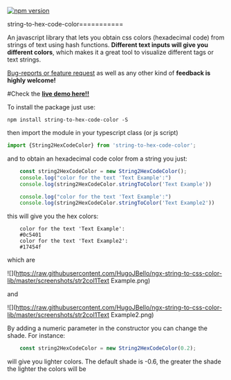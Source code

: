 [![npm version](https://badge.fury.io/js/string-to-hex-code-color.svg)](https://badge.fury.io/js/ngx-string-to-css-color)

string-to-hex-code-color===========

An javascript library that lets you obtain css colors (hexadecimal code) from strings of text using hash functions. **Different text inputs will give you different colors**, which makes it a great tool to visualize different tags or text strings. 

[Bug-reports or feature request](https://github.com/HugoJBello/string-to-hex-code-color/issues) as well as any other kind of **feedback is highly welcome!**

#Check the [**live demo here!!**](https://ngx-string-to-css-color.firebaseapp.com/)

To install the package just use:

```
npm install string-to-hex-code-color -S
```


then import the module in your typescript class (or js script)

```typescript
import {String2HexCodeColor} from 'string-to-hex-code-color';
```

and to obtain an hexadecimal code color from a string you just:


```typescript
    const string2HexCodeColor = new String2HexCodeColor();
    console.log("color for the text 'Text Example':")
    console.log(string2HexCodeColor.stringToColor('Text Example'))

    console.log("color for the text 'Text Example':")
    console.log(string2HexCodeColor.stringToColor('Text Example2'))
```

this will give you the hex colors: 

```
    color for the text 'Text Example':
    #0c5401
    color for the text 'Text Example2':
    #17454f
```

which are

![](https://raw.githubusercontent.com/HugoJBello/ngx-string-to-css-color-lib/master/screenshots/str2col1Text Example.png)

and 

![](https://raw.githubusercontent.com/HugoJBello/ngx-string-to-css-color-lib/master/screenshots/str2col1Text Example2.png)


By adding a numeric parameter in the constructor you can change the shade. For instance:

```typescript
    const string2HexCodeColor = new String2HexCodeColor(0.2);
```
will give you lighter colors. The default shade is -0.6, the greater the shade the lighter the colors will be